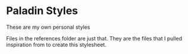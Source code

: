 # Paladin Styles
These are my own personal styles

Files in the references folder are just that. They are the files that I pulled inspiration from to create this stylesheet.
